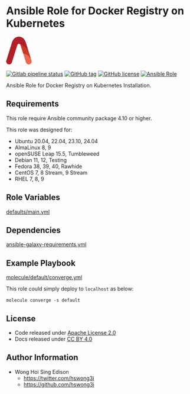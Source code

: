 # Ansible Role for Docker Registry on Kubernetes

<a href="https://alvistack.com" title="AlviStack" target="_blank"><img src="/alvistack.svg" height="75" alt="AlviStack"></a>

[![Gitlab pipeline status](https://img.shields.io/gitlab/pipeline/alvistack/ansible-role-kube_registry/master)](https://gitlab.com/alvistack/ansible-role-kube_registry/-/pipelines)
[![GitHub tag](https://img.shields.io/github/tag/alvistack/ansible-role-kube_registry.svg)](https://github.com/alvistack/ansible-role-kube_registry/tags)
[![GitHub license](https://img.shields.io/github/license/alvistack/ansible-role-kube_registry.svg)](https://github.com/alvistack/ansible-role-kube_registry/blob/master/LICENSE)
[![Ansible Role](https://img.shields.io/badge/galaxy-alvistack.kube_registry-blue.svg)](https://galaxy.ansible.com/alvistack/kube_registry)

Ansible Role for Docker Registry on Kubernetes Installation.

## Requirements

This role require Ansible community package 4.10 or higher.

This role was designed for:

-   Ubuntu 20.04, 22.04, 23.10, 24.04
-   AlmaLinux 8, 9
-   openSUSE Leap 15.5, Tumbleweed
-   Debian 11, 12, Testing
-   Fedora 38, 39, 40, Rawhide
-   CentOS 7, 8 Stream, 9 Stream
-   RHEL 7, 8, 9

## Role Variables

[defaults/main.yml](defaults/main.yml)

## Dependencies

[ansible-galaxy-requirements.yml](ansible-galaxy-requirements.yml)

## Example Playbook

[molecule/default/converge.yml](molecule/default/converge.yml)

This role could simply deploy to `localhost` as below:

    molecule converge -s default

## License

-   Code released under [Apache License 2.0](LICENSE)
-   Docs released under [CC BY 4.0](http://creativecommons.org/licenses/by/4.0/)

## Author Information

-   Wong Hoi Sing Edison
    -   <https://twitter.com/hswong3i>
    -   <https://github.com/hswong3i>
